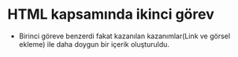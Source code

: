 # HTML kapsamında ikinci görev

- Birinci göreve benzerdi fakat kazanılan kazanımlar(Link ve görsel ekleme) ile daha doygun bir içerik oluşturuldu.
